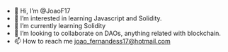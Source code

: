 - 👋 Hi, I’m @JoaoF17
- 👀 I’m interested in learning Javascript and Solidity. 
- 🌱 I’m currently learning Solidity
- 💞️ I’m looking to collaborate on DAOs, anything related with blockchain.
- 📫 How to reach me joao_fernandess17@hotmail.com

<!---
JoaoF17/JoaoF17 is a ✨ special ✨ repository because its `README.md` (this file) appears on your GitHub profile.
You can click the Preview link to take a look at your changes.
--->
